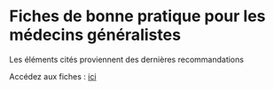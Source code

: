 <h1>Fiches de bonne pratique pour les médecins généralistes</h1>
<p>Les éléments cités proviennent des dernières recommandations</p>

<p>Accédez aux fiches : <a href="http://bit.ly/fichesmg" target="_blank">ici</a></p>
